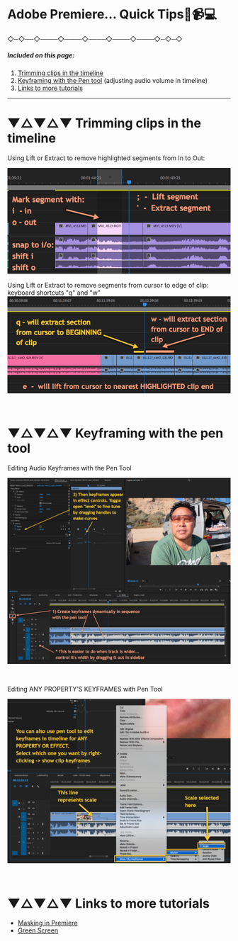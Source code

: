   # Adobe Premiere... Quick Tips🎥📹💻

 ◇─◇──◇────◇────◇────◇────◇────◇─◇─◇
<br>

##### Included on this page:

1. [Trimming clips in the timeline](#-trimming-clips-in-the-timeline)
2. [Keyframing with the Pen tool](#-keyframing-with-the-pen-tool) (adjusting audio volume in timeline)
3. [Links to more tutorials](#-links-to-more-tutorials)


---


# ▼△▼△▼ Trimming clips in the timeline


Using Lift or Extract to remove highlighted segments from In to Out:

![Lift and Extract from in to out](images/premiereShortcut_00_liftExtract.png)
<br>

Using Lift or Extract to remove segments from cursor to edge of clip:
keyboard shortcuts "q" and "w"
![Q and Q keyboard shortcuts](images/premiereShortcut_01_liftExtractFromCursor.png)

<br>

# ▼△▼△▼ Keyframing with the pen tool

Editing Audio Keyframes with the Pen Tool

![Audio Pen tool](images/premiereShortcut_02_audioPenTool.png)

<br>

Editing ANY PROPERTY’S KEYFRAMES with Pen Tool

![Pen tool on video track](images/premiereShortcut_03_penToolTimeline.png)


<br>


# ▼△▼△▼ Links to more tutorials

* [Masking in Premiere](https://www.youtube.com/watch?v=Bi8Rc4hPl0A)
* [Green Screen](https://photofocus.com/2018/03/07/how-to-key-greenscreen-video-in-adobe-premiere-pro/)
